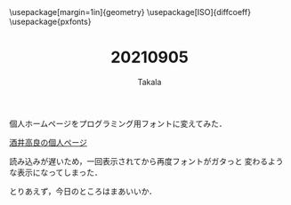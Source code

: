 ﻿---
title: 20210905
yesterday: 20210904
tomorrow: 20210906
days: 618
author: Takala
header-includes:
  - \usepackage[margin=1in]{geometry}
  - \usepackage[ISO]{diffcoeff}
  - \usepackage{pxfonts}
---


個人ホームページをプログラミング用フォントに変えてみた．


[酒井高良の個人ページ](https://takala4.github.io/cv/)



読み込みが遅いため，一回表示されてから再度フォントがガタっと
変わるような表示になってしまった．



とりあえず，今日のところはまあいいか．

